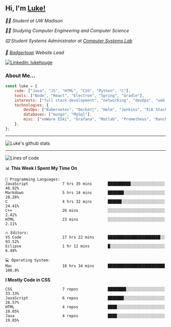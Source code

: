 <h2> Hi, I'm <a href="https://www.lukehouge.com">Luke!</a></h2>

<p><em>👨‍🎓 Student at UW Madison</em></p>
<p><em>🧑‍💻 Studying Computer Engineering and Computer Science</em></p>
<p><em>⌨️ Student Systems Administrator at <a href="https://csl.cs.wisc.edu/">Computer Systems Lab</a></em></p>
<p><em>🚆  <a href="https://badgerloop.com">Badgerloop</a> Website Lead</em></p>


[![Linkedin: lukehouge](https://img.shields.io/badge/-lukehouge-blue?style=flat-square&logo=Linkedin&logoColor=white&link=https://www.linkedin.com/in/lukehouge/)](https://www.linkedin.com/in/lukehouge/)

### About Me...  

```javascript
const luke = {
    code: ["Java", "JS", "HTML", "CSS", "Python", "C"],
    tools: ["Node", "React", "Electron", "Spring", "Gradle"],
    interests: ["full stack development", "networking", "devOps", "web dev", "photography"],
    technologies: {
        devOps: ["Kubernetes", "Docker🐳", "Helm", "Jenkins", "ELK Stack"],
        databases: ["mongo", "MySql"],
        misc: ["vmWare ESXi", "Grafana", "Matlab", "Prometheus", "Rancher", "Cisco"]
    },
};
```
---

![Luke's github stats](https://github-readme-stats.vercel.app/api?username=lukehouge&show_icons=true&theme=dracula)

---

<!--START_SECTION:waka-->
![Lines of code](https://img.shields.io/badge/From%20Hello%20World%20I%27ve%20Written-374667%20lines%20of%20code-blue)

📊 **This Week I Spent My Time On** 

```text
💬 Programming Languages: 
JavaScript               7 hrs 35 mins       ██████████░░░░░░░░░░░░░░░   40.92% 
Markdown                 5 hrs 14 mins       ███████░░░░░░░░░░░░░░░░░░   28.26% 
C                        4 hrs 32 mins       ██████░░░░░░░░░░░░░░░░░░░   24.41% 
C++                      26 mins             ░░░░░░░░░░░░░░░░░░░░░░░░░   2.42% 
HTML                     23 mins             ░░░░░░░░░░░░░░░░░░░░░░░░░   2.11%

🔥 Editors: 
VS Code                  17 hrs 22 mins      ███████████████████████░░   93.52% 
Eclipse                  1 hr 12 mins        █░░░░░░░░░░░░░░░░░░░░░░░░   6.48%

💻 Operating System: 
Mac                      18 hrs 34 mins      █████████████████████████   100.0%

```

**I Mostly Code in CSS** 

```text
CSS                      7 repos             ████████░░░░░░░░░░░░░░░░░   33.33% 
JavaScript               6 repos             ███████░░░░░░░░░░░░░░░░░░   28.57% 
HTML                     4 repos             ████░░░░░░░░░░░░░░░░░░░░░   19.05% 
Java                     4 repos             ████░░░░░░░░░░░░░░░░░░░░░   19.05%

```



<!--END_SECTION:waka-->
